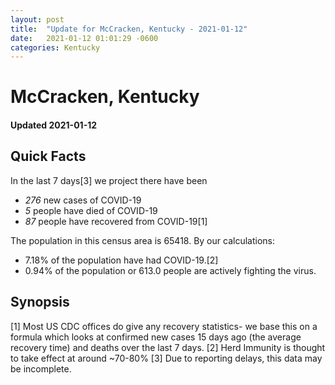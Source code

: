 ```yaml
---
layout: post
title:  "Update for McCracken, Kentucky - 2021-01-12"
date:   2021-01-12 01:01:29 -0600
categories: Kentucky
---
```


# McCracken, Kentucky
#### Updated 2021-01-12

## Quick Facts

In the last 7 days[3] we project there have been
- *276* new cases of COVID-19
- *5* people have died of COVID-19
- *87* people have recovered from COVID-19[1]

The population in this census area is 65418. By our calculations:
- 7.18% of the population have had COVID-19.[2]
- 0.94% of the population or 613.0 people are actively fighting the virus.

## Synopsis




[1] Most US CDC offices do give any recovery statistics- we base this on a formula which looks at confirmed new cases
15 days ago (the average recovery time) and deaths over the last 7 days.
[2] Herd Immunity is thought to take effect at around ~70-80%
[3] Due to reporting delays, this data may be incomplete. 
    